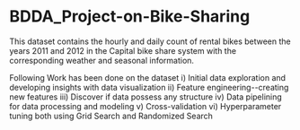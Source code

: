 # BDDA_Project-on-Bike-Sharing

This dataset contains the hourly and daily count of rental bikes between the years 2011 and 2012 in the Capital bike share system with the corresponding weather and seasonal information.

Following Work has been done on the dataset
i) Initial data exploration and developing insights with data visualization
ii) Feature engineering--creating new features
iii) Discover if data possess any structure
iv) Data pipelining for data processing and modeling
v) Cross-validation
vi) Hyperparameter tuning both using Grid Search and Randomized Search

